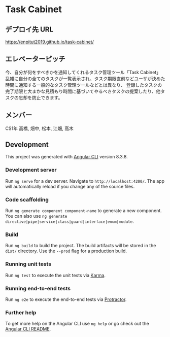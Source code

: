 # Task Cabinet

## デプロイ先 URL
<https://enpitut2019.github.io/task-cabinet/>

## エレベーターピッチ
今、自分が何をすべきかを通知してくれるタスク管理ツール「Task Cabinet」
乱雑に自分の全てのタスクが一覧表示され、タスク期限直前などユーザが決めた時間に通知する一般的なタスク管理ツールなどとは異なり、
登録したタスクの完了期限と大まかな見積もり時間に基づいてやるべきタスクの提案したり、他タスクの忘却を防止できます。

## メンバー
CS1年 高橋, 畑中, 松本, 江畑, 高木

## Development

This project was generated with [Angular CLI](https://github.com/angular/angular-cli) version 8.3.8.

### Development server

Run `ng serve` for a dev server. Navigate to `http://localhost:4200/`. The app will automatically reload if you change any of the source files.

### Code scaffolding

Run `ng generate component component-name` to generate a new component. You can also use `ng generate directive|pipe|service|class|guard|interface|enum|module`.

### Build

Run `ng build` to build the project. The build artifacts will be stored in the `dist/` directory. Use the `--prod` flag for a production build.

### Running unit tests

Run `ng test` to execute the unit tests via [Karma](https://karma-runner.github.io).

### Running end-to-end tests

Run `ng e2e` to execute the end-to-end tests via [Protractor](http://www.protractortest.org/).

### Further help

To get more help on the Angular CLI use `ng help` or go check out the [Angular CLI README](https://github.com/angular/angular-cli/blob/master/README.md).
